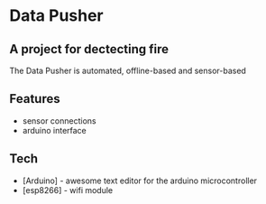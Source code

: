 # Data Pusher
## A project for dectecting fire

The Data Pusher is automated, offline-based 
and sensor-based

## Features

- sensor connections
- arduino interface

## Tech

- [Arduino] - awesome text editor for the arduino microcontroller
- [esp8266] - wifi module



